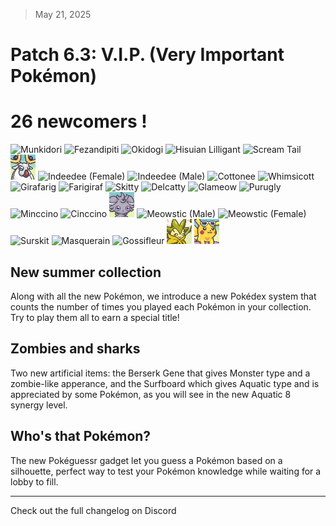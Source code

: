 > May 21, 2025

# Patch 6.3: V.I.P. (Very Important Pokémon)

# 26 newcomers !

![Munkidori](https://raw.githubusercontent.com/PMDCollab/SpriteCollab/master/portrait/1015/Normal.png)
![Fezandipiti](https://raw.githubusercontent.com/PMDCollab/SpriteCollab/master/portrait/1016/Normal.png)
![Okidogi](https://raw.githubusercontent.com/PMDCollab/SpriteCollab/master/portrait/1014/Normal.png)
![Hisuian Lilligant](https://raw.githubusercontent.com/PMDCollab/SpriteCollab/master/portrait/0549/0001/Normal.png)
![Scream Tail](https://raw.githubusercontent.com/PMDCollab/SpriteCollab/master/portrait/0985/Special0.png)
![Wyrdeer](https://raw.githubusercontent.com/PMDCollab/SpriteCollab/master/portrait/0899/Normal.png)
![Indeedee (Female)](https://raw.githubusercontent.com/PMDCollab/SpriteCollab/master/portrait/0876/0000/0000/0002/Normal.png)
![Indeedee (Male)](https://raw.githubusercontent.com/PMDCollab/SpriteCollab/master/portrait/0876/Inspired.png)
![Cottonee](https://raw.githubusercontent.com/PMDCollab/SpriteCollab/master/portrait/0546/Normal.png)
![Whimsicott](https://raw.githubusercontent.com/PMDCollab/SpriteCollab/master/portrait/0547/Normal.png)
![Girafarig](https://raw.githubusercontent.com/PMDCollab/SpriteCollab/master/portrait/0203/Normal.png)
![Farigiraf](https://raw.githubusercontent.com/PMDCollab/SpriteCollab/master/portrait/0981/Normal.png)
![Skitty](https://raw.githubusercontent.com/PMDCollab/SpriteCollab/master/portrait/0300/Normal.png)
![Delcatty](https://raw.githubusercontent.com/PMDCollab/SpriteCollab/master/portrait/0301/Normal.png)
![Glameow](https://raw.githubusercontent.com/PMDCollab/SpriteCollab/master/portrait/0431/Normal.png)
![Purugly](https://raw.githubusercontent.com/PMDCollab/SpriteCollab/master/portrait/0432/Normal.png)
![Minccino](https://raw.githubusercontent.com/PMDCollab/SpriteCollab/master/portrait/0572/Normal.png)
![Cinccino](https://raw.githubusercontent.com/PMDCollab/SpriteCollab/master/portrait/0573/Normal.png)
![Espurr](https://raw.githubusercontent.com/PMDCollab/SpriteCollab/master/portrait/0677/Normal.png)
![Meowstic (Male)](https://raw.githubusercontent.com/PMDCollab/SpriteCollab/master/portrait/0678/Normal.png)
![Meowstic (Female)](https://raw.githubusercontent.com/PMDCollab/SpriteCollab/master/portrait/0678/0000/0000/0002/Normal%5E.png)
![Surskit](https://raw.githubusercontent.com/PMDCollab/SpriteCollab/master/portrait/0283/Normal.png)
![Masquerain](https://raw.githubusercontent.com/PMDCollab/SpriteCollab/master/portrait/0284/Normal.png)
![Gossifleur](https://raw.githubusercontent.com/PMDCollab/SpriteCollab/master/portrait/0829/Normal.png)
![Eldegoss](https://raw.githubusercontent.com/PMDCollab/SpriteCollab/master/portrait/0830/Normal.png)
![Surfing Pikachu](https://raw.githubusercontent.com/keldaanCommunity/SpriteCollab/master/portrait/0025/9999/Normal.png)

## New summer collection

 Along with all the new Pokémon, we introduce a new Pokédex system that counts the number of times you played each Pokémon in your collection. Try to play them all to earn a special title!

 ## Zombies and sharks

 Two new artificial items: the Berserk Gene that gives Monster type and a zombie-like apperance, and the Surfboard which gives Aquatic type and is appreciated by some Pokémon, as you will see in the new Aquatic 8 synergy level.

## Who's that Pokémon?

 The new Pokéguessr gadget let you guess a Pokémon based on a silhouette, perfect way to test your Pokémon knowledge while waiting for a lobby to fill.

---

Check out the full changelog on Discord